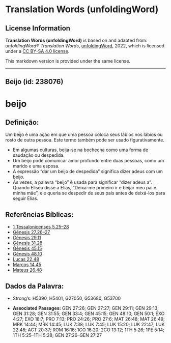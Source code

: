 # Translation Words (unfoldingWord)

## License Information

**Translation Words (unfoldingWord)** is based on and adapted from: _unfoldingWord® Translation Words_, [unfoldingWord](https://unfoldingword.org/utw), 2022, which is licensed under a [CC BY-SA 4.0 license](https://creativecommons.org/licenses/by-sa/4.0/legalcode.en).

This markdown version is provided under the same license.



--------------------------------

## Beijo (id: 238076)

beijo
=====

Definição:
----------

Um beijo é uma ação em que uma pessoa coloca seus lábios nos lábios ou rosto de outra pessoa. Este termo também pode ser usado figurativamente.

* Em algumas culturas, beija\-se na bochecha como uma forma de saudação ou despedida.
* Um beijo pode comunicar amor profundo entre duas pessoas, como um marido e uma esposa.
* A expressão “dar um beijo de despedida” significa dizer adeus com um beijo.
* Às vezes, a palavra “beijo” é usada para significar “dizer adeus a”. Quando Eliseu disse a Elias, “Deixa\-me primeiro ir e beijar meu pai e minha mãe”, ele queria se despedir de seus pais antes de deixá\-los para seguir Elias.

Referências Bíblicas:
---------------------

* [1 Tessalonicenses 5\.25–28](https://ref.ly/1Thess5:25-1Thess5:28)
* [Gênesis 27\.26–27](https://ref.ly/Gen27:26-Gen27:27)
* [Gênesis 29\.11](https://ref.ly/Gen29:11)
* [Gênesis 31\.28](https://ref.ly/Gen31:28)
* [Gênesis 45\.15](https://ref.ly/Gen45:15)
* [Gênesis 48\.10](https://ref.ly/Gen48:10)
* [Lucas 22\.48](https://ref.ly/Luke22:48)
* [Marcos 14\.45](https://ref.ly/Mark14:45)
* [Mateus 26\.48](https://ref.ly/Matt26:48)

Dados da Palavra:
-----------------

* Strong’s: H5390, H5401, G27050, G53680, G53700

* **Associated Passages:** GEN 27:26; GEN 27:27; GEN 29:11; GEN 29:13; GEN 31:28; GEN 31:55; GEN 33:4; GEN 45:15; GEN 48:10; GEN 50:1; EXO 4:27; EXO 18:7; PRO 7:13; PRO 24:26; PRO 27:6; MAT 26:48; MAT 26:49; MRK 14:44; MRK 14:45; LUK 7:38; LUK 7:45; LUK 15:20; LUK 22:47; LUK 22:48; ACT 20:37; ROM 16:16; 1CO 16:20; 2CO 13:12; 1TH 5:26; 1PE 5:14; 1TH 5:25–1TH 5:28; GEN 27:26–GEN 27:27

